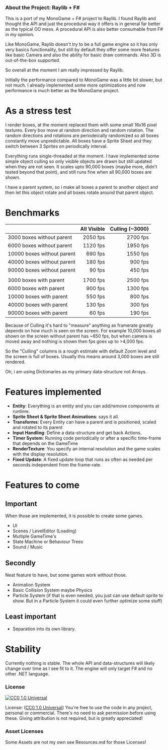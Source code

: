 ### About the Project: Raylib + F#

This is a port of my MonoGame + F# project to Raylib. I found Raylib
and thought the API and just the procedural way it offers is in
general far better as the typical OO mess. A procedural API is also better
consumable from F# in my opinion.

Like MonoGame, Raylib doesn't try to be a full game engine so it has only
very basics functionality, but still by default they offer some more features
like basic Camera and also the ability for basic draw commands. Also
3D is out-of-the-box supported.

So overall at the moment I am really impressed by Raylib.

Initially the performance compared to MonoGame was a little bit slower,
but not much. I already implemented some more optimizations and now performance
is much better as the MonoGame project.

# As a stress test

I render boxes, at the moment replaced them with some small 16x16 pixel textures.
Every box move at random direction and random rotation. The random directions
and rotations are periodeically randomized so all boxes constantly move
unpredictable. All boxes have a Sprite Sheet and they switch between 3 Sprites
on periodically interval.

Everything runs single-threaded at the moment. I have implemented some
simple object culling so only visible objects are drawn but still updated
when they are not seen. It scales upto 90,000 boxes (maybe more,
didn't tested beyond that point), and still runs fine when all 90,000 boxes
are shown.

I have a parent system, so i make all boxes a parent to another object
and then let this object rotate and all boxes rotate around that
parent object.

# Benchmarks

|                            | All Visible | Culling (~3000)
| :------------------------- | --------:   | -------:
|  3000 boxes without parent | 2050 fps    | 2700 fps
|  6000 boxes without parent | 1120 fps    | 1950 fps
| 10000 boxes without parent |  690 fps    | 1550 fps
| 40000 boxes without parent |  180 fps    |  900 fps
| 90000 boxes without parent |   90 fps    |  450 fps
|                            |             |
|  3000 boxes with parent    | 1700 fps    | 2500 fps
|  6000 boxes with parent    |  900 fps    | 1300 fps
| 10000 boxes with parent    |  550 fps    |  800 fps
| 40000 boxes with parent    |  130 fps    |  300 fps
| 90000 boxes with parent    |   60 fps    |  190 fps

Because of Culling it's hard to "measure" anything as framerate greatly
depends on how much is seen on the screen. For example 10,000 boxes
all shown on the screen without parent has ~650 fps, but when
camera is moved away and nothing is shown then fps goes up to >4,000 fps.

So the "Culling" columns is a rough estimate with default Zoom level
and the screen is full of boxes. Usually this means around 3,000
boxes are still rendered.

Oh, i am using Dictionaries as my primary data-structure not Arrays.

# Features implemented

* **Entity**: Everything is an entity and you can add/remove components at runtime.
* **Sprite Sheet & Sprite Sheet Animations**: says it all.
* **Transforms**: Every Entity can have a parent and is positioned, scaled and rotated to its parent
* **Input Handling**: Define a data-structure and get back Actions.
* **Timer System**: Running code periodically or after a specific time-frame that depends on the GameTime
* **RenderTexture**: You specify an internal resolution and the game scales with the display resolution.
* **Fixed Update**: A fixed update loop that runs as often as needed per seconds independent from the frame-rate.

# Features to come

## Important

When those are implemented, it is possible to create some games.

* UI
* Scenes / LevelEditor (Loading)
* Multiple GameTime's
* State Machine or Behaviour Trees
* Sound / Music

## Secondly

Neat feature to have, but some games work without those.

* Animation System
* Basic Collision System maybe Physics
* Particle System (if that is even needed, you just can use default sprite to show. But in a Particle System it could even further optimize some stuff)

## Least important

* Separation into its own library.

# Stability

Currently nothing is stable. The whole API and data-structures will likely change
over time as I see fit to it. The engine will only target F# and no other .NET language.

### License

[![CC0 1.0 Universal](https://licensebuttons.net/p/zero/1.0/88x31.png)](http://creativecommons.org/publicdomain/zero/1.0/)

License: ([CC0 1.0 Universal](http://creativecommons.org/publicdomain/zero/1.0/)) You're free to use the code in any project, personal or commercial. There's no need to ask permission before using these. Giving attribution is not required, but is greatly appreciated!

### Asset Licenses

Some Assets are not my own see Resources.md for those Licenses!